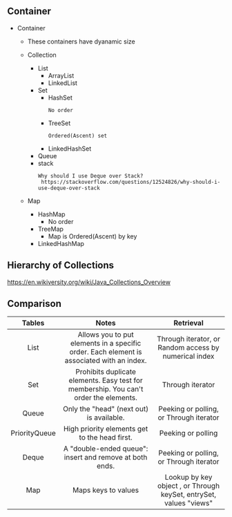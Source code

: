 ## Container

- Container
    - These containers have dyanamic size
    - Collection
        - List
            - ArrayList
            - LinkedList
        - Set
            - HashSet
                ```
                No order
                ```
            - TreeSet
                ```
                Ordered(Ascent) set
                ```
            - LinkedHashSet
        - Queue
        - stack
            ```
            Why should I use Deque over Stack?
             https://stackoverflow.com/questions/12524826/why-should-i-use-deque-over-stack

            ```
                       
    - Map
      - HashMap
          - No order
      - TreeMap
          - Map is Ordered(Ascent) by key
      - LinkedHashMap
## Hierarchy of Collections
https://en.wikiversity.org/wiki/Java_Collections_Overview

## Comparison
| Tables        | Notes           | Retrieval  |
|:-------------:|:-------------:|:-----:|
| List     | Allows you to put elements in a specific order. Each element is associated with an index. | Through iterator, or Random access by numerical index |
| Set     | 	Prohibits duplicate elements. Easy test for membership. You can't order the elements.      |   Through iterator |
| Queue | Only the "head" (next out) is available.     |   Peeking or polling, or Through iterator |
| PriorityQueue | 	High priority elements get to the head first.      |   	Peeking or polling |
| Deque | 	A "double-ended queue": insert and remove at both ends.      |    Peeking or polling, or Through iterator |
| Map | Maps keys to values      |   Lookup by key object , or Through keySet, entrySet, values "views" |
